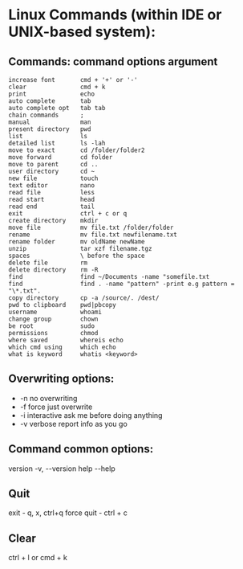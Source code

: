 # Linux Commands (within IDE or UNIX-based system):

## Commands: command options argument

```
increase font       cmd + '+' or '-'
clear               cmd + k
print               echo
auto complete       tab
auto complete opt   tab tab
chain commands      ;
manual              man
present directory   pwd
list                ls
detailed list       ls -lah
move to exact       cd /folder/folder2
move forward        cd folder
move to parent      cd ..
user directory      cd ~
new file            touch
text editor         nano
read file           less
read start          head
read end            tail
exit                ctrl + c or q
create directory    mkdir
move file           mv file.txt /folder/folder
rename              mv file.txt newfilename.txt
rename folder       mv oldName newName
unzip               tar xzf filename.tgz
spaces              \ before the space
delete file         rm
delete directory    rm -R
find                find ~/Documents -name "somefile.txt
find                find . -name "pattern" -print e.g pattern = "\*.txt".
copy directory      cp -a /source/. /dest/
pwd to clipboard    pwd|pbcopy
username            whoami
change group        chown
be root             sudo
permissions         chmod
where saved         whereis echo
which cmd using     which echo
what is keyword     whatis <keyword>
```

## Overwriting options:

- -n no overwriting
- -f force just overwrite
- -i interactive ask me before doing anything
- -v verbose report info as you go

## Command common options:

version -v, --version
help --help

## Quit

exit - q, x, ctrl+q
force quit - ctrl + c

## Clear

ctrl + l or cmd + k
